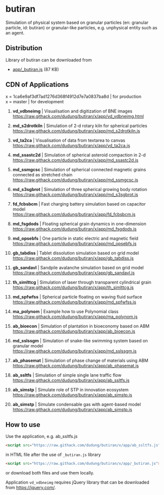 # butiran
Simulation of physical system based on granular particles (en: granular particle, id: butiran) or granular-like particles, e.g. unphysical entity such as an agent.


## Distribution

Library of butiran can be downloaded from

* [app/_butiran.js](https://github.com/dudung/butiran/blob/master/app/_butiran.js) (87 KB)


## CDN of Applications

x = 1ca6e9af3df7ad1276d368f4912d7e7a0837ba8d | for production \
x = master | for development

1. **vd_vdbneimg** | Visualisation and digitization of BNE images \
https://raw.githack.com/dudung/butiran/x/app/vd_vdbneimg.html

2. **md_s2drotkiln** | Simulation of 2-d rotary kiln for spherical particles \
https://raw.githack.com/dudung/butiran/x/app/md_s2drotkiln.js

3. **vd_ta2ca** | Visualisation of data from textarea to canvas \
https://raw.githack.com/dudung/butiran/x/app/vd_ta2ca.js

4. **md_ssastc2d** | Simulation of spherical asteroid compaction in 2-d \
https://raw.githack.com/dudung/butiran/x/app/md_ssastc2d.js

5. **md_ssmgcsc** | Simulation of spherical connected magnetic grains connected as stretched chain \
https://raw.githack.com/dudung/butiran/x/app/md_ssmgcsc.js

6. **md_s3sgbrot** | Simulation of three spherical growing body rotation \
https://raw.githack.com/dudung/butiran/x/app/md_s3sgbrot.js

7. **fd_fcbsbcm** | Fast charging battery simulation based on capacitor model \
https://raw.githack.com/dudung/butiran/x/app/fd_fcbsbcm.js

8. **md_fsgdods** | Floating spherical grain dynamics in one-dimension \
https://raw.githack.com/dudung/butiran/x/app/md_fsgdods.js

9. **md_opsebfs** | One particle in static electric and magnetic field \
https://raw.githack.com/dudung/butiran/x/app/md_opsebfs.js

10. **gb_tabdiss** | Tablet dissolution simulation based on grid model \
https://raw.githack.com/dudung/butiran/x/app/gb_tabdiss.js

11. **gb_sandavl** | Sandpile avalanche simulation based on grid model \
https://raw.githack.com/dudung/butiran/x/app/gb_sandavl.js

12. **th_simlttcg** | Simulation of laser through transparent cylindrical grain \
https://raw.githack.com/dudung/butiran/x/app/th_simlttcg.js

13. **md_spfwfss** | Spherical particle floating on waving fluid surface \
https://raw.githack.com/dudung/butiran/x/app/md_spfwfss.js

14. **ma_polynom** | Example how to use Polynomial class \
https://raw.githack.com/dudung/butiran/x/app/ma_polynom.js

15. **ab_bioecon** | Simulation of plantation in bioeconomy based on ABM \
https://raw.githack.com/dudung/butiran/x/app/ab_bioecon.js

16. **md_sslssgm** | Simulation of snake-like swimming system based on granular model \
https://raw.githack.com/dudung/butiran/x/app/md_sslssgm.js

17. **ab_phasemat** | Simulation of phase change of materials using ABM \
https://raw.githack.com/dudung/butiran/x/app/ab_phasemat.js

18. **ab_ssltfs** | Simulation of simple single lane traffic flow \
https://raw.githack.com/dudung/butiran/x/app/ab_ssltfs.js

19. **ab_simstp** | Simulate role of STP in innovation ecosystem \
https://raw.githack.com/dudung/butiran/x/app/ab_simstp.js

20. **ab_simstp** | Simulate condensable gas with agent-based model \
https://raw.githack.com/dudung/butiran/x/app/ab_simstp.js


## How to use

Use the application, e.g. ab_ssltfs.js

```html
<script src="https://raw.githack.com/dudung/butiran/x/app/ab_ssltfs.js"></script>
```

in HTML file after the use of `_butiran.js` library

```html
<script src="https://raw.githack.com/dudung/butiran/x/app/_butiran.js"></script>
```

or download both files and use them locally.

Application `vd_vdbneimg` requires jQuery library that can be downloaded from https://jquery.com/.
